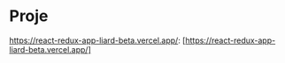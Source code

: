 # Proje

https://react-redux-app-liard-beta.vercel.app/: [https://react-redux-app-liard-beta.vercel.app/]

